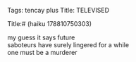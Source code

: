 Tags: tencay plus
Title: TELEVISED
  
Title:# (haiku 178810750303)  
  
my guess it says future  
saboteurs have surely lingered for a while  
one must be a murderer  
